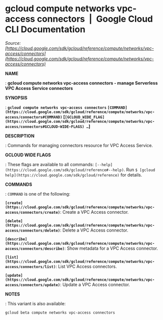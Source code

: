 # gcloud compute networks vpc-access connectors  |  Google Cloud CLI Documentation

*Source: [https://cloud.google.com/sdk/gcloud/reference/compute/networks/vpc-access/connectors](https://cloud.google.com/sdk/gcloud/reference/compute/networks/vpc-access/connectors)*

**NAME**

: **gcloud compute networks vpc-access connectors - manage Serverless VPC Access Service connectors**

**SYNOPSIS**

: **`gcloud compute networks vpc-access connectors` `[COMMAND](https://cloud.google.com/sdk/gcloud/reference/compute/networks/vpc-access/connectors#COMMAND)` [`[GCLOUD_WIDE_FLAG](https://cloud.google.com/sdk/gcloud/reference/compute/networks/vpc-access/connectors#GCLOUD-WIDE-FLAGS) …`]**

**DESCRIPTION**

: Commands for managing connectors resource for VPC Access Service.

**GCLOUD WIDE FLAGS**

: These flags are available to all commands: `[--help](https://cloud.google.com/sdk/gcloud/reference#--help)`.
Run `$ [gcloud help](https://cloud.google.com/sdk/gcloud/reference)` for details.

**COMMANDS**

: ``COMMAND`` is one of the following:

**`[create](https://cloud.google.com/sdk/gcloud/reference/compute/networks/vpc-access/connectors/create)`**:
Create a VPC Access connector.

**`[delete](https://cloud.google.com/sdk/gcloud/reference/compute/networks/vpc-access/connectors/delete)`**:
Delete a VPC Access connector.

**`[describe](https://cloud.google.com/sdk/gcloud/reference/compute/networks/vpc-access/connectors/describe)`**:
Show metadata for a VPC Access connector.

**`[list](https://cloud.google.com/sdk/gcloud/reference/compute/networks/vpc-access/connectors/list)`**:
List VPC Access connectors.

**`[update](https://cloud.google.com/sdk/gcloud/reference/compute/networks/vpc-access/connectors/update)`**:
Update a VPC Access connector.

**NOTES**

: This variant is also available:

```
gcloud beta compute networks vpc-access connectors
```